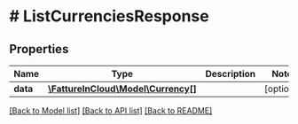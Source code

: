 # # ListCurrenciesResponse

## Properties

Name | Type | Description | Notes
------------ | ------------- | ------------- | -------------
**data** | [**\FattureInCloud\Model\Currency[]**](Currency.md) |  | [optional]

[[Back to Model list]](../../README.md#models) [[Back to API list]](../../README.md#endpoints) [[Back to README]](../../README.md)
